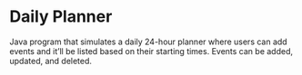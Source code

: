 # Daily Planner

Java program that simulates a daily 24-hour planner where users can add events and it’ll be listed based on their starting times. Events can be added, updated, and deleted.
